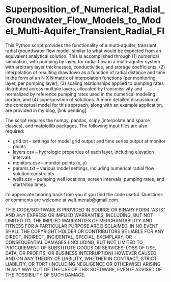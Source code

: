# Superposition_of_Numerical_Radial_Groundwater_Flow_Models_to_Model_Multi-Aquifer_Transient_Radial_Fl
This Python script provides the functionality of a multi-aquifer, transient radial groundwater flow model, similar to what would be expected from an equivalent analytical solution. This is accomplished through (1) numerical simulation, with pumping by layer, for radial flow in a multi-aquifer system with arbitrary layer thicknesses, conductivities, and storage coefficients, (2) interpolation of resulting drawdown as a function of radial distance and time in the form of an N X N matrix of interpolation functions (per monitoring layer, per pumping layer), (3) scaling relationships applied to pumping rates distributed across multiple layers, allocated by transmissivity and normalized by reference pumping rates used in the numerical modeling portion, and (4) superposition of solutions. A more detailed discussion of the conceptual model for this approach, along with an example application, are provided in my blog, [link pending].

The script requires the numpy, pandas, scipy (interpolate and sparse classes), and matplotlib packages. The following input files are also required:
* grid.txt – settings for model grid output and time series output at monitor points
* layers.csv – hydrologic properties of each layer, including elevation intervals
* monitors.csv – monitor points (x, y)
* params.txt – various model settings, including numerical radial flow solution constraints
* wells.csv – pumping well locations, screen intervals, pumping rates, and start/stop times

I'd appreciate hearing back from you if you find the code useful. Questions or comments are welcome at walt.mcnab@gmail.com.

THIS CODE/SOFTWARE IS PROVIDED IN SOURCE OR BINARY FORM "AS IS" AND ANY EXPRESS OR IMPLIED WARRANTIES, INCLUDING, BUT NOT LIMITED TO, THE IMPLIED WARRANTIES OF MERCHANTABILITY AND FITNESS FOR A PARTICULAR PURPOSE ARE DISCLAIMED. IN NO EVENT SHALL THE COPYRIGHT HOLDER OR CONTRIBUTORS BE LIABLE FOR ANY DIRECT, INDIRECT, INCIDENTAL, SPECIAL, EXEMPLARY, OR CONSEQUENTIAL DAMAGES (INCLUDING, BUT NOT LIMITED TO, PROCUREMENT OF SUBSTITUTE GOODS OR SERVICES; LOSS OF USE, DATA, OR PROFITS; OR BUSINESS INTERRUPTION) HOWEVER CAUSED AND ON ANY THEORY OF LIABILITY, WHETHER IN CONTRACT, STRICT LIABILITY, OR TORT (INCLUDING NEGLIGENCE OR OTHERWISE) ARISING IN ANY WAY OUT OF THE USE OF THIS SOFTWARE, EVEN IF ADVISED OF THE POSSIBILITY OF SUCH DAMAGE.

